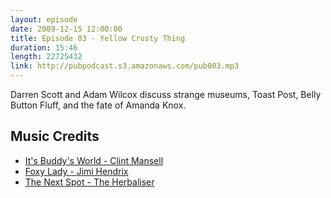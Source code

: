 ```yaml
---
layout: episode
date: 2009-12-15 12:00:00
title: Episode 03 - Yellow Crusty Thing
duration: 15:46
length: 22725432
link: http://pubpodcast.s3.amazonaws.com/pub003.mp3
---
```


Darren Scott and Adam Wilcox discuss strange museums, Toast Post, Belly Button Fluff, and the fate of Amanda Knox.

## Music Credits

- [It's Buddy's World - Clint Mansell](http://itunes.apple.com/gb/album/smokin-aces-its-buddys-world/id258019229?i=258019519)
- [Foxy Lady - Jimi Hendrix](http://itunes.apple.com/gb/album/foxy-lady/id14176933?i=14176965)
- [The Next Spot - The Herbaliser](http://itunes.apple.com/gb/album/the-next-spot/id279232213?i=279232279)